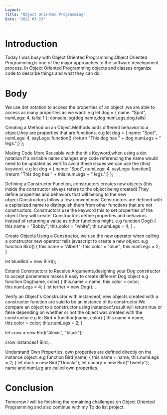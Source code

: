 ```yaml
---
Layout:
Title: "Object Oriented Programming"
Date: "2022 03 23"
---
```


# Introduction
Today I  was busy with Object Oriented Programming.Object Oriented Programming,is one of the major approaches to the software development process. In Object Oriented Programming objects and classes organize code to describe things and what they can do.


# Body
We use dot notation to access the properties of an object ,we are able to access as many properties as we want.
e.g let dog = {
  name: "Spot",
  numLegs: 4,
  tails: 1
};
console.log(dog.name,dog.numLegs,dog.tails)

Creating a Method on an Object.Methods adds different behavior to a object,they are properties that are functions.
e.g let dog = {
  name: "Spot",
  numLegs: 4,
sayLegs: function() {return "This dog has " + dog.numLegs + " legs.";}
};


Making Code More Reusable with the this Keyword,when using a dot notation if a variable name changes any code referencing the name would need to be updated as well.To avoid these issues we can use the (this) keyword.
e.g let dog = {
  name: "Spot",
  numLegs: 4,
  sayLegs: function() {return "This dog has " + this.numLegs + " legs.";}
};

Defining a Constructor Function, constructors creates new objects (this inside the constructor always refers to the object being created).They define  properties and behaviors that will belong to the new object.Constructors follow a few conventions:
Constructors are defined with a capitalized name to distinguish them from other functions that are not constructors.
Constructors use the keyword this to set properties of the object they will create.
Constructors define properties and behaviors instead of returning a value as other functions might.
e.g function Dog() {
  this.name = "Bobby";
  this.color = "white";
  this.numLegs = 4;
} .

Create Objects Using a Constructor, we use the new operator when calling a constructor.new operator tells javascript to create  a new object.
e.g function Bird() {
  this.name = "Albert";
  this.color  = "blue";
  this.numLegs = 2;
}

let blueBird = new Bird();  .

Extend Constructors to Receive Arguments,designing your Dog constructor to accept parameters makes it easy to create different Dog object
e.g  function Dog(name, color) {
  this.name = name;
  this.color = color;
  this.numLegs = 4;
}
let terrier = new Dog(); .

Verify an Object's Constructor with instanceof, new objects created with a constructor function are said to be an  instance of its constructor.We compare an object to a constructor using instanceof,result will return true or false depending on whether or not the object was created with the constructor
e.g  let Bird = function(name, color) {
  this.name = name;
  this.color = color;
  this.numLegs = 2;
}

let crow = new Bird("Alexis", "black");

crow instanceof Bird; .

Understand Own Properties, own properties are defined directly on the instance object.
e.g function Bird(name) {
  this.name = name;
  this.numLegs = 2;
}
let duck = new Bird("Donald");
let canary = new Bird("Tweety"); , name and numLeg are called own properties.

# Conclusion
Tomorrow I will be finishing the remaining challenges on  Object Oriented Programming and also continue with my To do list project.